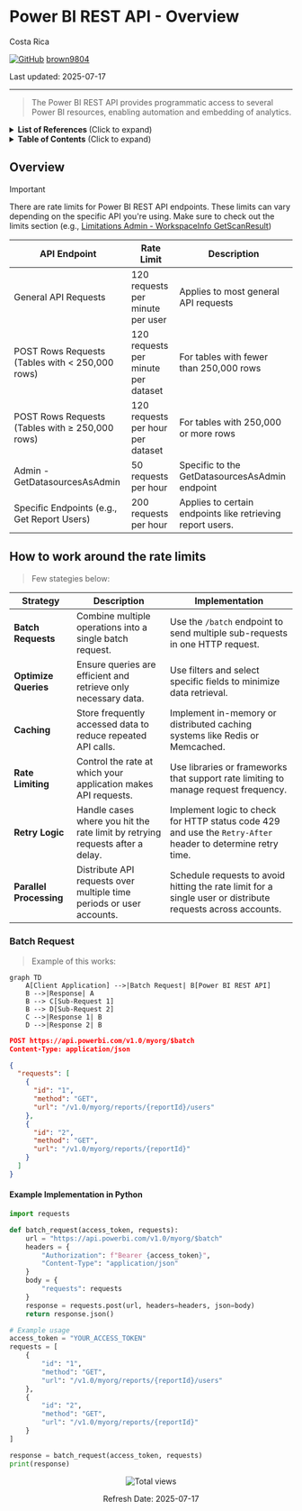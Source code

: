 # Power BI REST API - Overview

Costa Rica

[![GitHub](https://img.shields.io/badge/--181717?logo=github&logoColor=ffffff)](https://github.com/)
[brown9804](https://github.com/brown9804)

Last updated: 2025-07-17

----------

> The Power BI REST API provides programmatic access to several Power BI resources, enabling automation and embedding of analytics.


<details>
<summary><b>List of References </b> (Click to expand)</summary>

- [Using the Power BI REST APIs](https://learn.microsoft.com/en-us/rest/api/power-bi/)
- [Reports - Get Report](https://learn.microsoft.com/en-us/rest/api/power-bi/reports/get-report)
- [Reports Operations](https://learn.microsoft.com/en-us/rest/api/power-bi/reports)
- [Datasets Operations](https://learn.microsoft.com/en-us/rest/api/power-bi/datasets)
- [Get-PowerBIWorkspace](https://learn.microsoft.com/en-us/powershell/module/microsoftpowerbimgmt.workspaces/get-powerbiworkspace?view=powerbi-ps)
- [Admin - Groups GetGroupsAsAdmin](https://learn.microsoft.com/en-us/rest/api/power-bi/admin/groups-get-groups-as-admin)
- [Admin - WorkspaceInfo GetScanResult](https://learn.microsoft.com/en-us/rest/api/power-bi/admin/workspace-info-get-scan-result)
- [Push semantic model limitations](https://learn.microsoft.com/en-us/power-bi/developer/embedded/push-datasets-limitations)
- [Enhanced refresh with the Power BI REST API](https://learn.microsoft.com/en-us/power-bi/connect-data/asynchronous-refresh)

</details>


<details>
<summary><b>Table of Contents</b> (Click to expand)</summary>

- [Overview](#overview)
- [How to work around the rate limits](#how-to-work-around-the-rate-limits)
    - [Batch Request](#batch-request)
        - [Example Implementation in Python](#example-implementation-in-python)

</details>

## Overview 


> [!IMPORTANT]
> There are rate limits for Power BI REST API endpoints.
> These limits can vary depending on the specific API you're using.
> Make sure to check out the limits section (e.g., [Limitations Admin - WorkspaceInfo GetScanResult](https://learn.microsoft.com/en-us/rest/api/power-bi/admin/workspace-info-get-scan-result#limitations))

| API Endpoint | Rate Limit | Description |
|------------------|----------------|-----------------|
| General API Requests | 120 requests per minute per user | Applies to most general API requests|
| POST Rows Requests (Tables with < 250,000 rows) | 120 requests per minute per dataset | For tables with fewer than 250,000 rows |
| POST Rows Requests (Tables with ≥ 250,000 rows) | 120 requests per hour per dataset | For tables with 250,000 or more rows|
| Admin - GetDatasourcesAsAdmin | 50 requests per hour | Specific to the GetDatasourcesAsAdmin endpoint |
| Specific Endpoints (e.g., Get Report Users) | 200 requests per hour | Applies to certain endpoints like retrieving report users. |

## How to work around the rate limits

> Few stategies below:

| **Strategy**       | **Description**                                                                 | **Implementation**                                                                                       |
|--------------------|---------------------------------------------------------------------------------|----------------------------------------------------------------------------------------------------------|
| **Batch Requests** | Combine multiple operations into a single batch request.                        | Use the `/batch` endpoint to send multiple sub-requests in one HTTP request.                              |
| **Optimize Queries** | Ensure queries are efficient and retrieve only necessary data.                 | Use filters and select specific fields to minimize data retrieval.                                        |
| **Caching**        | Store frequently accessed data to reduce repeated API calls.                    | Implement in-memory or distributed caching systems like Redis or Memcached.                               |
| **Rate Limiting**  | Control the rate at which your application makes API requests.                  | Use libraries or frameworks that support rate limiting to manage request frequency.                       |
| **Retry Logic**    | Handle cases where you hit the rate limit by retrying requests after a delay.   | Implement logic to check for HTTP status code 429 and use the `Retry-After` header to determine retry time.|
| **Parallel Processing** | Distribute API requests over multiple time periods or user accounts.       | Schedule requests to avoid hitting the rate limit for a single user or distribute requests across accounts.|

### Batch Request

> Example of this works:

```mermaid 
graph TD
    A[Client Application] -->|Batch Request| B[Power BI REST API]
    B -->|Response| A
    B --> C[Sub-Request 1]
    B --> D[Sub-Request 2]
    C -->|Response 1| B
    D -->|Response 2| B
```

```json
POST https://api.powerbi.com/v1.0/myorg/$batch
Content-Type: application/json

{
  "requests": [
    {
      "id": "1",
      "method": "GET",
      "url": "/v1.0/myorg/reports/{reportId}/users"
    },
    {
      "id": "2",
      "method": "GET",
      "url": "/v1.0/myorg/reports/{reportId}"
    }
  ]
}
```

#### Example Implementation in Python

```python
import requests

def batch_request(access_token, requests):
    url = "https://api.powerbi.com/v1.0/myorg/$batch"
    headers = {
        "Authorization": f"Bearer {access_token}",
        "Content-Type": "application/json"
    }
    body = {
        "requests": requests
    }
    response = requests.post(url, headers=headers, json=body)
    return response.json()

# Example usage
access_token = "YOUR_ACCESS_TOKEN"
requests = [
    {
        "id": "1",
        "method": "GET",
        "url": "/v1.0/myorg/reports/{reportId}/users"
    },
    {
        "id": "2",
        "method": "GET",
        "url": "/v1.0/myorg/reports/{reportId}"
    }
]

response = batch_request(access_token, requests)
print(response)
```



<!-- START BADGE -->
<div align="center">
  <img src="https://img.shields.io/badge/Total%20views-9-limegreen" alt="Total views">
  <p>Refresh Date: 2025-07-17</p>
</div>
<!-- END BADGE -->

